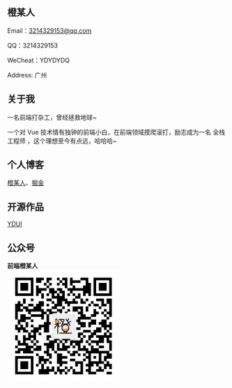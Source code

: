 ## 橙某人

Email：3214329153@qq.com

QQ：3214329153

WeCheat：YDYDYDQ

Address: 广州


## 关于我

一名前端打杂工，曾经拯救地球~

一个对 Vue 技术情有独钟的前端小白，在前端领域摸爬滚打，励志成为一名 全栈工程师 ，这个理想至今有点远，哈哈哈~


## 个人博客
[橙某人](http://59.110.157.15/)、[掘金](https://juejin.cn/user/1908407919184670)

## 开源作品
[YDUI](https://blog.ydydydq.cn/ydui/#/main/icon)

## 公众号
**前端橙某人** <br />
![公众号二维码](https://raw.githubusercontent.com/ydydydq/image/main/qrcode_for_gh_0607808f3ec3_258.jpg)
